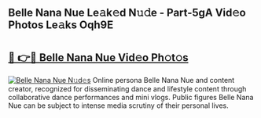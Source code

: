 ## Belle Nana Nue Le𝚊k𝚎d N𝚞𝚍e - Part-5gA Vid𝚎o Photos Le𝚊ks Oqh9E

# <h2><a href="http://fb8vy0.evod.top/?m=Belle+Nana+Nue">🔗 👉🔴 Belle Nana Nue Vid𝚎o Ph𝚘t𝚘s</a></h2>

[![Belle Nana Nue N𝚞d𝚎s](https://i.imgur.com/8V9OHl7.gif)](http://fb8vy0.evod.top/?m=Belle+Nana+Nue)
Online persona Belle Nana Nue and content creator, recognized for disseminating dance and lifestyle content through collaborative dance performances and mini vlogs. Public figures Belle Nana Nue can be subject to intense media scrutiny of their personal lives. 

